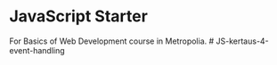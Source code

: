 # JavaScript Starter

For Basics of Web Development course in Metropolia.
#   J S - k e r t a u s - 4 - e v e n t - h a n d l i n g  
 